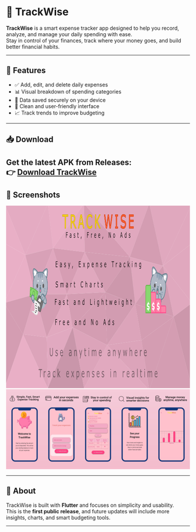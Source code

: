 # 📱 TrackWise

**TrackWise** is a smart expense tracker app designed to help you record, analyze, and manage your daily spending with ease.  
Stay in control of your finances, track where your money goes, and build better financial habits.

---

## 🚀 Features
- ✅ Add, edit, and delete daily expenses  
- 📊 Visual breakdown of spending categories  
- 💾 Data saved securely on your device  
- 🎨 Clean and user-friendly interface  
- 📈 Track trends to improve budgeting  

---

## 📥 Download
Get the latest APK from **Releases**:  
👉 [Download TrackWise](https://github.com/Arryyn/TrackWise/releases/tag/v1.0.0)
---

## 📸 Screenshots
<div><img src="https://github.com/Arryyn/TrackWise/blob/main/bitmap.png" width="700" height="500" /></div>
<div style="display:flex; flex-direction: row; justify-content: space-evenly; align-items: center;">
    <div><img src="https://github.com/Arryyn/TrackWise/blob/main/image1.jpeg" width="250" /></div>
    <div><img src="https://github.com/Arryyn/TrackWise/blob/main/image2.jpeg" width="250" /></div>
    <div><img src="https://github.com/Arryyn/TrackWise/blob/main/image3.jpeg" width="250" /></div>
    <div><img src="https://github.com/Arryyn/TrackWise/blob/main/image4.jpeg" width="250" /></div>
    <div><img src="https://github.com/Arryyn/TrackWise/blob/main/image5.jpeg" width="250" /></div>
  </div>

---

## 📌 About
TrackWise is built with **Flutter** and focuses on simplicity and usability.  
This is the **first public release**, and future updates will include more insights, charts, and smart budgeting tools.  

---
